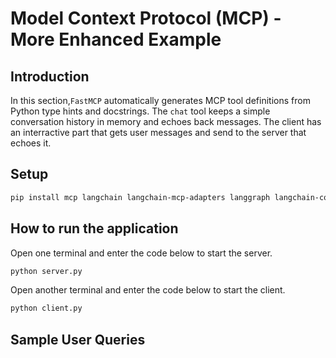 # Model Context Protocol (MCP) - More Enhanced Example

## Introduction

In this section,`FastMCP` automatically generates MCP tool definitions from Python type hints and docstrings. The `chat` tool keeps a simple conversation history in memory and echoes back messages. The client has an interractive part that gets user messages and send to the server that echoes it.

## Setup

```bash
pip install mcp langchain langchain-mcp-adapters langgraph langchain-community llama-cpp-python
```

## How to run the application

Open one terminal and enter the code below to start the server.

```bash
python server.py
```

Open another terminal and enter the code below to start the client.

```bash
python client.py
```

## Sample User Queries
